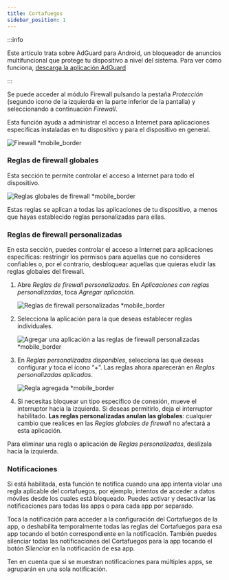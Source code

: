 ```yaml
---
title: Cortafuegos
sidebar_position: 1
---
```


:::info

Este artículo trata sobre AdGuard para Android, un bloqueador de anuncios multifuncional que protege tu dispositivo a nivel del sistema. Para ver cómo funciona, [descarga la aplicación AdGuard](https://agrd.io/download-kb-adblock)

:::

Se puede acceder al módulo Firewall pulsando la pestaña _Protección_ (segundo icono de la izquierda en la parte inferior de la pantalla) y seleccionando a continuación _Firewall_.

Esta función ayuda a administrar el acceso a Internet para aplicaciones específicas instaladas en tu dispositivo y para el dispositivo en general.

![Firewall \*mobile_border](https://cdn.adtidy.org/blog/new/gdn94firewall.png)

### Reglas de firewall globales

Esta sección te permite controlar el acceso a Internet para todo el dispositivo.

![Reglas globales de firewall \*mobile_border](https://cdn.adtidy.org/blog/new/4zx2nhglobal_rules.png)

Estas reglas se aplican a todas las aplicaciones de tu dispositivo, a menos que hayas establecido reglas personalizadas para ellas.

### Reglas de firewall personalizadas

En esta sección, puedes controlar el acceso a Internet para aplicaciones específicas: restringir los permisos para aquellas que no consideres confiables o, por el contrario, desbloquear aquellas que quieras eludir las reglas globales del firewall.

1. Abre _Reglas de firewall personalizadas_. En _Aplicaciones con reglas personalizadas_, toca _Agregar aplicación_.

    ![Reglas de firewall personalizadas \*mobile_border](https://cdn.adtidy.org/blog/new/qkxpecustom_rules.png)

2. Selecciona la aplicación para la que deseas establecer reglas individuales.

    ![Agregar una aplicación a las reglas de firewall personalizadas \*mobile_border](https://cdn.adtidy.org/blog/new/2db47fadding_app.png)

3. En _Reglas personalizadas disponibles_, selecciona las que deseas configurar y toca el ícono “+”. Las reglas ahora aparecerán en _Reglas personalizadas aplicadas_.

    ![Regla agregada \*mobile_border](https://cdn.adtidy.org/blog/new/6fzjladded_rule.png)

4. Si necesitas bloquear un tipo específico de conexión, mueve el interruptor hacia la izquierda. Si deseas permitirlo, deja el interruptor habilitado. **Las reglas personalizadas anulan las globales**: cualquier cambio que realices en las _Reglas globales de firewall_ no afectará a esta aplicación.

Para eliminar una regla o aplicación de _Reglas personalizadas_, deslízala hacia la izquierda.

### Notificaciones

Si está habilitada, esta función te notifica cuando una app intenta violar una regla aplicable del cortafuegos, por ejemplo, intentos de acceder a datos móviles desde los cuales está bloqueado. Puedes activar y desactivar las notificaciones para todas las apps o para cada app por separado.

Toca la notificación para acceder a la configuración del Cortafuegos de la app, o deshabilita temporalmente todas las reglas del Cortafuegos para esa app tocando el botón correspondiente en la notificación. También puedes silenciar todas las notificaciones del Cortafuegos para la app tocando el botón _Silenciar_ en la notificación de esa app.

Ten en cuenta que si se muestran notificaciones para múltiples apps, se agruparán en una sola notificación.
